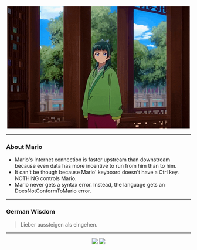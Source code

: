 <p align="center">
  <img src="assets/maomao.gif" />
</p>

---

### About Mario
- Mario's Internet connection is faster upstream than downstream because even data has more incentive to run from him than to him.
- It can't be though because Mario' keyboard doesn't have a Ctrl key.  NOTHING controls Mario.
- Mario never gets a syntax error.  Instead, the language gets an DoesNotConformToMario error.

---

### German Wisdom
> Lieber aussteigen als eingehen.

---

<p align="center">
  <a>
    <img height="180em" src="https://github-readme-stats-eight-theta.vercel.app/api?username=Torfkopp&show_icons=true&theme=dark&include_all_commits=true&count_private=true"/>
  </a>
  <a href="https://github.com/Torfkopp?tab=repositories">
    <img height="180em" src="https://github-readme-stats-eight-theta.vercel.app/api/top-langs/?username=torfkopp&layout=compact&theme=dark&langs_count=8&hide=java"/>
  </a>
</p>
